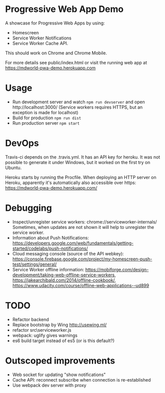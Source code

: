 # Progressive Web App Demo

A showcase for Progressive Web Apps by using:

* Homescreen
* Service Worker Notifications
* Service Worker Cache API.

This should work on Chrome and Chrome Mobile.

For more details see public/index.html or visit the running web app at https://mdworld-pwa-demo.herokuapp.com


# Usage

* Run development server and watch ```npm run devserver``` and open http://localhost:3000/ (Service workers 
requires HTTPS, but an exception is made for localhost)
* Build for production ```npm run dist```
* Run production server ```npm start```


# DevOps

Travis-ci depends on the .travis.yml. It has an API key for heroku. It was not possible to generate it under Windows, 
but it worked on the first try on Ubuntu.

Heroku starts by running the Procfile. When deploying an HTTP server on Heroku, apparently it's automatically also 
accessible over https: https://mdworld-pwa-demo.herokuapp.com/


# Debugging

* Inspect/unregister service workers: chrome://serviceworker-internals/ Sometimes, when updates are not shown it will
help to unregister the service worker.
* Information about Push Notifications: https://developers.google.com/web/fundamentals/getting-started/codelabs/push-notifications/
* Cloud messaging console (source of the API webkey): https://console.firebase.google.com/project/my-homescreen-push-test/settings/general/
* Service Worker offline information: https://mobiforge.com/design-development/taking-web-offline-service-workers, https://jakearchibald.com/2014/offline-cookbook/, https://www.udacity.com/course/offline-web-applications--ud899


# TODO

* Refactor backend
* Replace bootstrap by Wing http://usewing.ml/
* refactor src\serviceworker.js
* webpack: uglify gives warnings
* es6 build target instead of es5 (or is this default?)


# Outscoped improvements

* Web socket for updating "show notifications"
* Cache API: reconnect subscribe when connection is re-established
* Use webpack dev server with proxy
